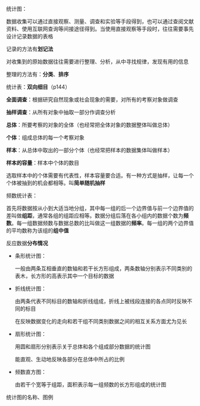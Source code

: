  

统计图：

数据收集可以通过直接观察、测量、调查和实验等手段得到，也可以通过查阅文献资料、使用互联网查询等间接途径得到。当使用直接观察等手段时，往往需要事先设计记录数据的表格

记录的方法有**划记法**

对收集到的原始数据往往需要进行整理、分析，从中寻找规律，发现有用的信息

整理的方法有：**分类**、**排序**

统计表：**双向细目**（p144）



**全面调查**：根据研究自然现象或社会现象的需要，对所有的考察对象做调查

**抽样调查**：从所有对象中抽取一部分作调查分析



**总体**：所要考察的对象的全体（也经常把全体对象的数据整体叫做总体）

**个体**：组成总体的每一个考察对象

**样本**：从总体中取出的一部分个体（也经常把样本的数据集体叫做样本）

**样本的容量**：样本中个体的数目



选取样本中的个体需要有代表性，样本容量要合适。有一种方式是抽样，让每一个个体被抽到的机会都相等。叫**简单随机抽样**



频数统计表：

首先将数据按从小到大适当地分组，其中每一组的后一个边界值与前一个边界值的差叫做**组距**，通常各组的组距应相等。数据分组后落在各小组内的数据个数为**频数**。每一组数据频数与数据总数的比叫做这一组数据的**频率**。每一组的两个边界值的平均数称为该组的**组中值**

反应数据**分布情况**



- 条形统计图：

    一般由两条互相垂直的数轴和若干长方形组成，两条数轴分别表示不同类别的表木，长方形的高表示其中一个目标的数据

- 折线统计图：

    由两条代表不同标目的数轴和折线组成，折线上被线段连接的各点同时反映不同的标目

    在反映数据变化的走向和若干组不同类别数据之间的相互关系方面尤为见长

- 扇形统计图：

    用圆和扇形分别表示关于总体和各个组成部分数据的统计图

    能直观、生动地反映各部分在总体中所占的比例

- 频数直方图：

    由若干个宽等于组距，面积表示每一组频数的长方形组成的统计图



统计图的名称、图例
